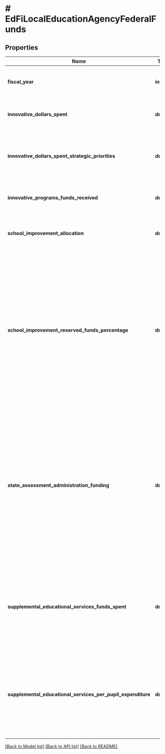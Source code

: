 # # EdFiLocalEducationAgencyFederalFunds

## Properties

Name | Type | Description | Notes
------------ | ------------- | ------------- | -------------
**fiscal_year** | **int** | The fiscal year for which the federal funds are received. |
**innovative_dollars_spent** | **double** | The total Title V, Part A funds expended by LEAs. | [optional]
**innovative_dollars_spent_strategic_priorities** | **double** | The total amount of Title V, Part A funds expended by LEAs for the four strategic priorities. | [optional]
**innovative_programs_funds_received** | **double** | The total Title V, Part A funds received by LEAs. | [optional]
**school_improvement_allocation** | **double** | The amount of Section 1003(a) and 1003(g) allocations to LEAs. | [optional]
**school_improvement_reserved_funds_percentage** | **double** | An indication of the percentage of the Title I, Part A allocation that the SEA reserved in accordance with Section 1003(a) of ESEA and 200.100(a) of ED&#39;s regulations governing the reservation of funds for school improvement under Section 1003(a) of ESEA. | [optional]
**state_assessment_administration_funding** | **double** | The percentage of funds used to administer assessments required by Section 1111(b) or to carry out other activities described in Section 6111 and other activities related to ensuring that the state&#39;s schools and LEAs are held accountable for results. | [optional]
**supplemental_educational_services_funds_spent** | **double** | The dollar amount spent on supplemental educational services during the school year under Title I, Part A, Section 1116 of ESEA as amended. | [optional]
**supplemental_educational_services_per_pupil_expenditure** | **double** | The maximum dollar amount that may be spent per child for expenditures related to supplemental educational services under Title I of the ESEA. | [optional]

[[Back to Model list]](../../README.md#models) [[Back to API list]](../../README.md#endpoints) [[Back to README]](../../README.md)

